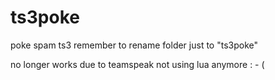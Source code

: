 # ts3poke
poke spam ts3
remember to rename folder just to "ts3poke"


no longer works due to teamspeak not using lua anymore : - (
